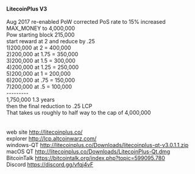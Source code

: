 <b>LitecoinPlus V3</b> <br>
<br>
Aug 2017
  re-enabled PoW
  corrected PoS rate to 15%
  increased MAX_MONEY to 4,000,000
<br>
Pow starting block 215,000<br>
start reward at 2 and reduce by .25<br>
1)200,000 at 2    = 400,000<br>
2)200,000 at 1.75 = 350,000<br>
3)200,000 at 1.5  = 300,000<br>
4)200,000 at 1.25 = 250,000<br>
5)200,000 at 1    = 200,000<br>
6)200,000 at .75  = 150,000<br>
7)200,000 at .5   = 100,000<br>
                  ---------<br>
                  1,750,000  1.3 years<br>
then the final reduction to .25 LCP<br>
That takes us roughly to half way to the cap of 4,000,000<br>
<br>
<br>
web site http://litecoinplus.co/<br>
explorer http://lcp.altcoinwarz.com/<br>
windows-QT http://litecoinplus.co/Downloads/litecoinplus-qt-v3.0.1.1.zip<br>
macOS QT  http://litecoinplus.co/Downloads/LitecoinPlus-Qt.dmg<br>
BitcoinTalk https://bitcointalk.org/index.php?topic=599095.780<br>
Discord https://discord.gg/vfqj4vF


